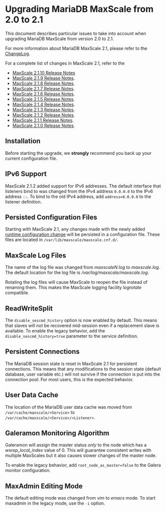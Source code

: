 # Upgrading MariaDB MaxScale from 2.0 to 2.1

This document describes particular issues to take into account when upgrading
MariaDB MaxScale from version 2.0 to 2.1.

For more information about MariaDB MaxScale 2.1, please refer to the
[ChangeLog](../Changelog.md).

For a complete list of changes in MaxScale 2.1, refer to the
* [MaxScale 2.1.10 Release Notes](../Release-Notes/MaxScale-2.1.10-Release-Notes.md)
* [MaxScale 2.1.9 Release Notes](../Release-Notes/MaxScale-2.1.9-Release-Notes.md).
* [MaxScale 2.1.8 Release Notes](../Release-Notes/MaxScale-2.1.8-Release-Notes.md).
* [MaxScale 2.1.7 Release Notes](../Release-Notes/MaxScale-2.1.7-Release-Notes.md).
* [MaxScale 2.1.6 Release Notes](../Release-Notes/MaxScale-2.1.6-Release-Notes.md).
* [MaxScale 2.1.5 Release Notes](../Release-Notes/MaxScale-2.1.5-Release-Notes.md).
* [MaxScale 2.1.4 Release Notes](../Release-Notes/MaxScale-2.1.4-Release-Notes.md).
* [MaxScale 2.1.3 Release Notes](../Release-Notes/MaxScale-2.1.3-Release-Notes.md).
* [MaxScale 2.1.2 Release Notes](../Release-Notes/MaxScale-2.1.2-Release-Notes.md).
* [MaxScale 2.1.1 Release Notes](../Release-Notes/MaxScale-2.1.1-Release-Notes.md).
* [MaxScale 2.1.0 Release Notes](../Release-Notes/MaxScale-2.1.0-Release-Notes.md).

## Installation

Before starting the upgrade, we **strongly** recommend you back up your current
configuration file.

## IPv6 Support

MaxScale 2.1.2 added support for IPv6 addresses. The default interface that listeners bind to
was changed from the IPv4 address `0.0.0.0` to the IPv6 address `::`. To bind to the old IPv4 address,
add `address=0.0.0.0` to the listener definition.

## Persisted Configuration Files

Starting with MaxScale 2.1, any changes made with the newly added
[runtime configuration change](../Reference/MaxAdmin.md#runtime-configuration-changes)
will be persisted in a configuration file. These files are located in `/var/lib/maxscale/maxscale.cnf.d/`.

## MaxScale Log Files

The name of the log file was changed from _maxscaleN.log_ to _maxscale.log_. The
default location for the log file is _/var/log/maxscale/maxscale.log_.

Rotating the log files will cause MaxScale to reopen the file instead of
renaming them. This makes the MaxScale logging facility _logrotate_ compatible.

## ReadWriteSplit

The `disable_sescmd_history` option is now enabled by default. This means that
slaves will not be recovered mid-session even if a replacement slave is
available. To enable the legacy behavior, add the `disable_sescmd_history=true`
parameter to the service definition.

## Persistent Connections

The MariaDB session state is reset in MaxScale 2.1 for persistent
connections. This means that any modifications to the session state (default
database, user variable etc.) will not survive if the connection is put into the
connection pool. For most users, this is the expected behavior.

## User Data Cache

The location of the MariaDB user data cache was moved from
`/var/cache/maxscale/<Service>` to `/var/cache/maxscale/<Service>/<Listener>`.

## Galeramon Monitoring Algorithm

Galeramon will assign the master status *only* to the node which has a
_wsrep_local_index_ value of 0. This will guarantee consistent writes with
multiple MaxScales but it also causes slower changes of the master node.

To enable the legacy behavior, add `root_node_as_master=false` to the Galera
monitor configuration.

## MaxAdmin Editing Mode

The default editing mode was changed from _vim_ to _emacs_ mode. To start
maxadmin in the legacy mode, use the `-i` option.
